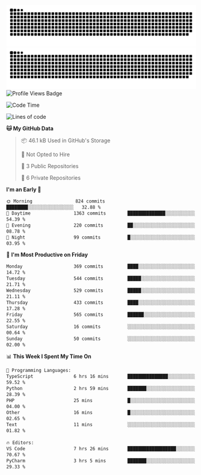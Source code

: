 <img src="https://github.com/nielsbaggerman/nielsbaggerman/blob/output/github-contribution-grid-snake.svg#gh-light-mode-only" alt="GitHub Snake Light">
<img src="https://github.com/nielsbaggerman/nielsbaggerman/blob/output/github-contribution-grid-snake-dark.svg#gh-dark-mode-only" alt="GitHub Snake Dark">
<img src="https://komarev.com/ghpvc/?username=nielsbaggerman&amp;label=Profile+Views" alt="Profile Views Badge" />

<!--START_SECTION:waka-->
![Code Time](http://img.shields.io/badge/Code%20Time-1%2C969%20hrs%2037%20mins-blue)

![Lines of code](https://img.shields.io/badge/From%20Hello%20World%20I%27ve%20Written-6.6%20million%20lines%20of%20code-blue)

**🐱 My GitHub Data** 

> 📦 46.1 kB Used in GitHub's Storage 
 > 
> 🚫 Not Opted to Hire
 > 
> 📜 3 Public Repositories 
 > 
> 🔑 6 Private Repositories 
 > 
**I'm an Early 🐤** 

```text
🌞 Morning                824 commits         ████████░░░░░░░░░░░░░░░░░   32.88 % 
🌆 Daytime                1363 commits        ██████████████░░░░░░░░░░░   54.39 % 
🌃 Evening                220 commits         ██░░░░░░░░░░░░░░░░░░░░░░░   08.78 % 
🌙 Night                  99 commits          █░░░░░░░░░░░░░░░░░░░░░░░░   03.95 % 
```
📅 **I'm Most Productive on Friday** 

```text
Monday                   369 commits         ████░░░░░░░░░░░░░░░░░░░░░   14.72 % 
Tuesday                  544 commits         █████░░░░░░░░░░░░░░░░░░░░   21.71 % 
Wednesday                529 commits         █████░░░░░░░░░░░░░░░░░░░░   21.11 % 
Thursday                 433 commits         ████░░░░░░░░░░░░░░░░░░░░░   17.28 % 
Friday                   565 commits         ██████░░░░░░░░░░░░░░░░░░░   22.55 % 
Saturday                 16 commits          ░░░░░░░░░░░░░░░░░░░░░░░░░   00.64 % 
Sunday                   50 commits          ░░░░░░░░░░░░░░░░░░░░░░░░░   02.00 % 
```


📊 **This Week I Spent My Time On** 

```text
💬 Programming Languages: 
TypeScript               6 hrs 16 mins       ███████████████░░░░░░░░░░   59.52 % 
Python                   2 hrs 59 mins       ███████░░░░░░░░░░░░░░░░░░   28.39 % 
PHP                      25 mins             █░░░░░░░░░░░░░░░░░░░░░░░░   04.00 % 
Other                    16 mins             █░░░░░░░░░░░░░░░░░░░░░░░░   02.65 % 
Text                     11 mins             ░░░░░░░░░░░░░░░░░░░░░░░░░   01.82 % 

🔥 Editors: 
VS Code                  7 hrs 26 mins       ██████████████████░░░░░░░   70.67 % 
PyCharm                  3 hrs 5 mins        ███████░░░░░░░░░░░░░░░░░░   29.33 % 
```


<!--END_SECTION:waka-->
